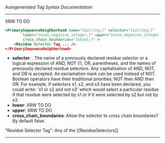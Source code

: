 <!-- THIS IS AN AUTOGENERATED FILE: Don't edit it directly, instead change the schema definition in the code itself. -->

_Autogenerated Tag Syntax Documentation:_

---
XRW TO DO

```xml
<PrimarySequenceNeighborhood name="(&string;)" selector="(&string;)"
        lower="(&non_negative_integer;)" upper="(&non_negative_integer;)"
        cross_chain_boundaries="(&bool;)" >
    <Residue Selector Tag ... />
</PrimarySequenceNeighborhood>
```

-   **selector**: . The name of a previously declared residue selector or a logical expression of AND, NOT (!), OR, parentheses, and the names of previously declared residue selectors. Any capitalization of AND, NOT, and OR is accepted. An exclamation mark can be used instead of NOT. Boolean operators have their traditional priorities: NOT then AND then OR. For example, if selectors s1, s2, and s3 have been declared, you could write: 's1 or s2 and not s3' which would select a particular residue if that residue were selected by s1 or if it were selected by s2 but not by s3.
-   **lower**: XRW TO DO
-   **upper**: XRW TO DO
-   **cross_chain_boundaries**: Allow the selector to cross chain boundaries? By default false.


"Residue Selector Tag": Any of the [[ResidueSelectors]]

---
